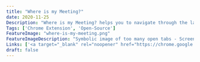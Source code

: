 ```yaml
---
title: "Where is my Meeting?"
date: 2020-11-25
Description: "Where is my Meeting? helps you to navigate through the large amount of tabs to find your online meetings (e.g. Google Meet, Microsoft Teams, Zoom, ..). With one click on the extension and a further click on the corresponding meeting you will get directly to the right tab! In such volatile and hard times like this, this lightweight extension just wants to make your life a bit easier and save you time. Furthermore the code is open source, open for anyone interested in the code or as an inspiration!"
Tags: ['Chrome Extension', 'Open-Source']
FeatureImage: "where-is-my-meeting.png"
FeatureImageDescription: "Symbolic image of too many open tabs - Screenshot"
Links: ['<a target="_blank" rel="noopener" href="https://chrome.google.com/webstore/detail/where-is-my-meeting/gogioagefecnpkiaoegkobapeklhchni">Chrome Store</a>', '<a target="_blank" rel="noopener" href="https://github.com/themihel/WhereIsMyMeeting/">Github</a>']
draft: false
---
```

